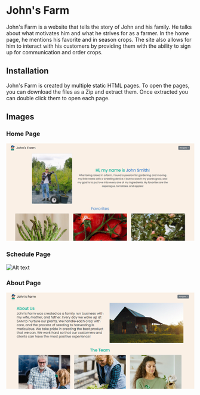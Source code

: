 # John's Farm

John's Farm is a website that tells the story of John and his family. He talks about what motivates him and what he strives for as a farmer. In the home page, he mentions his favorite and in season crops. The site also allows for him to interact with his customers by providing them with the ability to sign up for communication and order crops. 

## Installation

John's Farm is created by multiple static HTML pages. To open the pages, you can download the files as a Zip and extract them. Once extracted you can double click them to open each page.

## Images 

### Home Page

![Alt text](./images/home.png)

### Schedule Page

![Alt text](./images/schedule.html.png)

### About Page

![Alt text](./images/about.png)